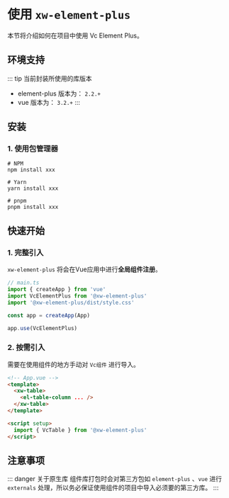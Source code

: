 # 使用 `xw-element-plus`

本节将介绍如何在项目中使用 Vc Element Plus。

## 环境支持
::: tip 当前封装所使用的库版本
- element-plus 版本为： `2.2.+`
- vue 版本为： `3.2.+`
:::

## 安装

### 1. 使用包管理器
```shell
# NPM
npm install xxx

# Yarn
yarn install xxx

# pnpm
pnpm install xxx
```

## 快速开始
### 1. 完整引入
`xw-element-plus` 将会在Vue应用中进行**全局组件注册**。

```ts
// main.ts
import { createApp } from 'vue'
import VcElementPlus from '@xw-element-plus'
import '@xw-element-plus/dist/style.css'

const app = createApp(App)

app.use(VcElementPlus)
```

### 2. 按需引入
需要在使用组件的地方手动对 `Vc组件` 进行导入。
```html
<!-- App.vue -->
<template>
  <xw-table>
    <el-table-column ... />
  </xw-table>
</template>

<script setup>
  import { VcTable } from '@xw-element-plus'
</script>
```

## 注意事项
::: danger 关于原生库
组件库打包时会对第三方包如 `element-plus` 、`vue` 进行 `externals` 处理，所以务必保证使用组件的项目中导入必须要的第三方库。
:::

